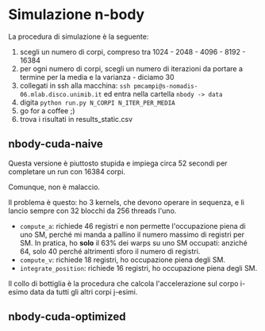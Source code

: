 # Simulazione n-body

La procedura di simulazione è la seguente:

1. scegli un numero di corpi, compreso tra 1024 - 2048 - 4096 - 8192 - 16384
2. per ogni numero di corpi, scegli un numero di iterazioni da portare a termine per la media e la varianza - diciamo 30
3. collegati in ssh alla macchina: `ssh pmcampi@s-nomadis-06.mlab.disco.unimib.it` ed entra nella cartella `nbody -> data`
4. digita `python run.py N_CORPI N_ITER_PER_MEDIA`
5. go for a coffee ;)
6. trova i risultati in results_static.csv


## nbody-cuda-naive

Questa versione è piuttosto stupida e impiega circa 52 secondi per completare un run con 16384 corpi.

Comunque, non è malaccio.

Il problema è questo: ho 3 kernels, che devono operare in sequenza, e li lancio sempre con 32 blocchi da 256 threads l'uno.

- `compute_a`: richiede 46 registri e non permette l'occupazione piena di uno SM, perché mi manda a pallino il numero massimo di registri per SM. In pratica, ho **solo** il 63% dei warps su uno SM occupati: anziché 64, solo 40 perché altrimenti sforo il numero di registri.
- `compute_v`: richiede 18 registri, ho occupazione piena degli SM.
- `integrate_position`: richiede 16 registri, ho occupazione piena degli SM.

Il collo di bottiglia è la procedura che calcola l'accelerazione sul corpo i-esimo data da tutti gli altri corpi j-esimi.


## nbody-cuda-optimized
